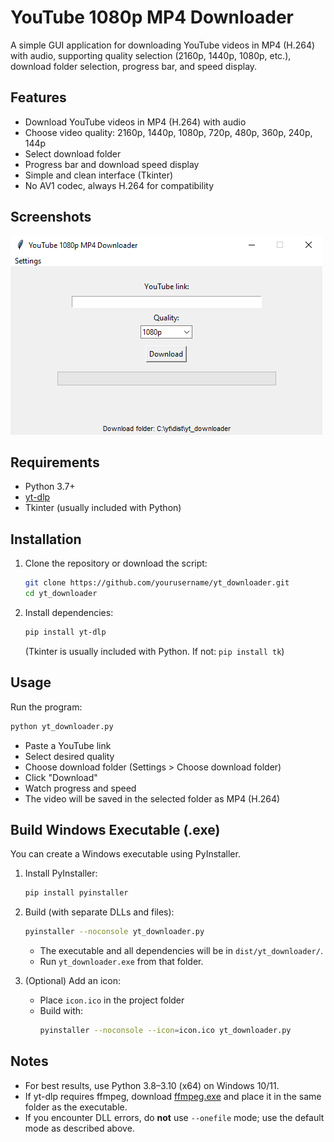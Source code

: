 # YouTube 1080p MP4 Downloader

A simple GUI application for downloading YouTube videos in MP4 (H.264) with audio, supporting quality selection (2160p, 1440p, 1080p, etc.), download folder selection, progress bar, and speed display.

## Features
- Download YouTube videos in MP4 (H.264) with audio
- Choose video quality: 2160p, 1440p, 1080p, 720p, 480p, 360p, 240p, 144p
- Select download folder
- Progress bar and download speed display
- Simple and clean interface (Tkinter)
- No AV1 codec, always H.264 for compatibility

## Screenshots
![screenshot](screenshot.png) <!-- Add your screenshot here if available -->

## Requirements
- Python 3.7+
- [yt-dlp](https://github.com/yt-dlp/yt-dlp)
- Tkinter (usually included with Python)

## Installation
1. Clone the repository or download the script:
   ```sh
   git clone https://github.com/yourusername/yt_downloader.git
   cd yt_downloader
   ```
2. Install dependencies:
   ```sh
   pip install yt-dlp
   ```
   (Tkinter is usually included with Python. If not: `pip install tk`)

## Usage
Run the program:
```sh
python yt_downloader.py
```

- Paste a YouTube link
- Select desired quality
- Choose download folder (Settings > Choose download folder)
- Click "Download"
- Watch progress and speed
- The video will be saved in the selected folder as MP4 (H.264)

## Build Windows Executable (.exe)
You can create a Windows executable using PyInstaller.

1. Install PyInstaller:
   ```sh
   pip install pyinstaller
   ```
2. Build (with separate DLLs and files):
   ```sh
   pyinstaller --noconsole yt_downloader.py
   ```
   - The executable and all dependencies will be in `dist/yt_downloader/`.
   - Run `yt_downloader.exe` from that folder.

3. (Optional) Add an icon:
   - Place `icon.ico` in the project folder
   - Build with:
     ```sh
     pyinstaller --noconsole --icon=icon.ico yt_downloader.py
     ```

## Notes
- For best results, use Python 3.8–3.10 (x64) on Windows 10/11.
- If yt-dlp requires ffmpeg, download [ffmpeg.exe](https://www.gyan.dev/ffmpeg/builds/) and place it in the same folder as the executable.
- If you encounter DLL errors, do **not** use `--onefile` mode; use the default mode as described above.

